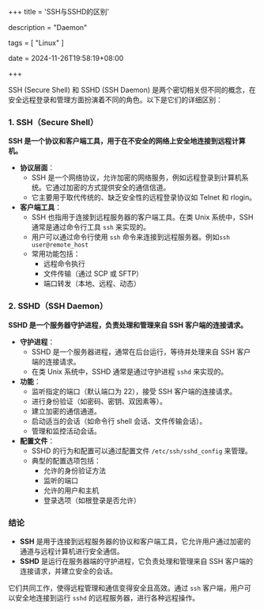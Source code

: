 +++
title = 'SSH与SSHD的区别'

description = "Daemon"

tags = [ "Linux" ]

date = 2024-11-26T19:58:19+08:00

+++

SSH (Secure Shell) 和 SSHD (SSH Daemon) 是两个密切相关但不同的概念，在安全远程登录和管理方面扮演着不同的角色。以下是它们的详细区别：

### 1. SSH（Secure Shell）

**SSH 是一个协议和客户端工具，用于在不安全的网络上安全地连接到远程计算机。**

- **协议层面**：
  - SSH 是一个网络协议，允许加密的网络服务，例如远程登录到计算机系统。它通过加密的方式提供安全的通信信道。
  - 它主要用于取代传统的、缺乏安全性的远程登录协议如 Telnet 和 rlogin。
- **客户端工具**：
  - SSH 也指用于连接到远程服务器的客户端工具。在类 Unix 系统中，SSH 通常是通过命令行工具 `ssh` 来实现的。
  - 用户可以通过命令行使用 `ssh` 命令来连接到远程服务器。例如`ssh user@remote_host`
  - 常用功能包括：
    - 远程命令执行
    - 文件传输（通过 SCP 或 SFTP）
    - 端口转发（本地、远程、动态）

### 2. SSHD（SSH Daemon）

**SSHD 是一个服务器守护进程，负责处理和管理来自 SSH 客户端的连接请求。**

- **守护进程**：
  - SSHD 是一个服务器进程，通常在后台运行，等待并处理来自 SSH 客户端的连接请求。
  - 在类 Unix 系统中，SSHD 通常是通过守护进程 `sshd` 来实现的。
- **功能**：
  - 监听指定的端口（默认端口为 22），接受 SSH 客户端的连接请求。
  - 进行身份验证（如密码、密钥、双因素等）。
  - 建立加密的通信通道。
  - 启动适当的会话（如命令行 shell 会话、文件传输会话）。
  - 管理和监控活动会话。
- **配置文件**：
  - SSHD 的行为和配置可以通过配置文件 `/etc/ssh/sshd_config` 来管理。
  - 典型的配置选项包括：
    - 允许的身份验证方法
    - 监听的端口
    - 允许的用户和主机
    - 登录选项（如根登录是否允许）

### 结论

- **SSH** 是用于连接到远程服务器的协议和客户端工具，它允许用户通过加密的通道与远程计算机进行安全通信。
- **SSHD** 是运行在服务器端的守护进程，它负责处理和管理来自 SSH 客户端的连接请求，并建立安全的会话。

它们共同工作，使得远程管理和通信变得安全且高效。通过 `ssh` 客户端，用户可以安全地连接到运行 `sshd` 的远程服务器，进行各种远程操作。

